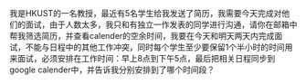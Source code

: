 我是HKUST的一名教授，最近有5名学生给我发送了简历，我需要今天完成对他们的面试，由于人数太多，我只和有独立一作发表的同学进行沟通，请你在邮箱中帮我筛选简历，并查看calender的空余时间，我要在今天和明天两天内完成面试，不能与日程中的其他工作冲突，同时每个学生至少要保留1个半小时的时间用来面试，必须安排在工作时间：早上8点到下午5点，最后把相关日程同步到google calender中，并告诉我分别安排到了哪个时间段？